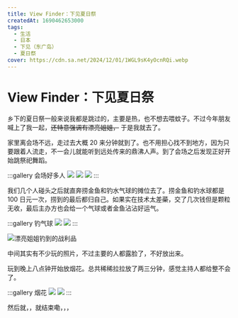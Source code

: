 ```yaml
---
title: View Finder：下见夏日祭
createdAt: 1690462653000
tags:
  - 生活
  - 日本
  - 下见（东广岛）
  - 夏日祭
cover: https://cdn.sa.net/2024/12/01/1WGL9sK4yOcnRQi.webp
---
```


# View Finder：下见夏日祭

乡下的夏日祭一般来说我都是跳过的，主要是热，也不想去喂蚊子。不过今年朋友喊上了我一起，~~还特意强调有漂亮姐姐，~~ 于是我就去了。

家里离会场不远，走过去大概 20 来分钟就到了。也不用担心找不到地方，因为只要跟着人流走，不一会儿就能听到远处传来的鼎沸人声。到了会场之后发现正好开始跳祭祀舞蹈。

:::gallery 会场好多人
![](https://cdn.sa.net/2024/12/01/jHiMSb4uT7EZmrh.webp)
![](https://cdn.sa.net/2024/12/01/FA7YsejD6Op9mM8.webp)
![](https://cdn.sa.net/2024/12/01/FAKuagMQOfhIRSn.webp)
:::

我们几个人碰头之后就直奔捞金鱼和钓水气球的摊位去了。捞金鱼和钓水球都是 100 日元一次，捞到的最后都归自己。如果实在技术太差~~菜~~，交了几次钱但是颗粒无收，最后主办方也会给一个气球或者金鱼沾沾好运气。

:::gallery 钓气球
![](https://cdn.sa.net/2024/12/01/1Wrdhvy3EiHNXfL.webp)
![](https://cdn.sa.net/2024/12/01/1WGL9sK4yOcnRQi.webp)
:::

![漂亮姐姐钓到的战利品](https://cdn.sa.net/2024/12/01/4aO7pjKHxIgkudc.webp)

中间其实有不少玩的照片，不过主要的人都露脸了，不好放出来。

玩到晚上八点钟开始放烟花。总共稀稀拉拉放了两三分钟，感觉主持人都给整不会了。

:::gallery 烟花
![](https://cdn.sa.net/2024/12/01/DJcSRvdQ6u1lhBY.webp)
![](https://cdn.sa.net/2024/12/01/wjCnUhzrcKZNY2f.webp)
:::

然后就，，就结束嘞，，，
